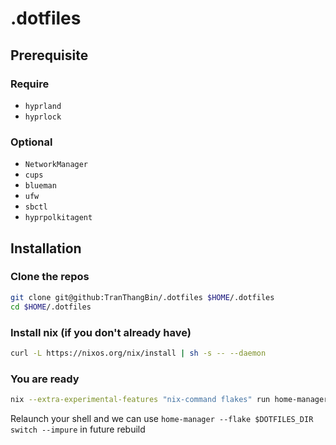 # .dotfiles

## Prerequisite

### Require

- `hyprland`
- `hyprlock`

### Optional

- `NetworkManager`
- `cups`
- `blueman`
- `ufw`
- `sbctl`
- `hyprpolkitagent`

## Installation

### Clone the repos

```bash
git clone git@github:TranThangBin/.dotfiles $HOME/.dotfiles
cd $HOME/.dotfiles
```

### Install nix (if you don't already have)

```bash
curl -L https://nixos.org/nix/install | sh -s -- --daemon
```

### You are ready

```bash
nix --extra-experimental-features "nix-command flakes" run home-manager/master -- switch --flake $HOME/.dotfiles --impure
```

Relaunch your shell and we can use `home-manager --flake $DOTFILES_DIR switch --impure` in future rebuild
